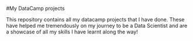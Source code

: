  #My DataCamp projects

 This repository contains all my datacamp projects that I have done. These have helped me tremendously on my journey to be a Data Scientist and are a showcase of all my skills I have learnt along the way!